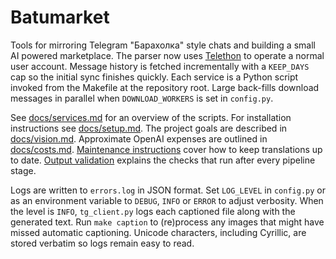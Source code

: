 # Batumarket

Tools for mirroring Telegram "Барахолка" style chats and building a small AI powered marketplace.  The parser now uses [Telethon](https://github.com/LonamiWebs/Telethon) to operate a normal user account.  Message history is fetched incrementally with a ``KEEP_DAYS`` cap so the initial sync finishes quickly.  Each service is a Python script invoked from the Makefile at the repository root.
Large back-fills download messages in parallel when ``DOWNLOAD_WORKERS`` is set
in `config.py`.

See [docs/services.md](docs/services.md) for an overview of the scripts.
For installation instructions see [docs/setup.md](docs/setup.md).
The project goals are described in [docs/vision.md](docs/vision.md).
Approximate OpenAI expenses are outlined in [docs/costs.md](docs/costs.md).
[Maintenance instructions](docs/maintenance.md) cover how to keep translations up to date.
[Output validation](docs/validation.md) explains the checks that run after every pipeline stage.

Logs are written to `errors.log` in JSON format. Set `LOG_LEVEL` in
`config.py` or as an environment variable to `DEBUG`, `INFO` or `ERROR` to
adjust verbosity. When the level is `INFO`, `tg_client.py` logs each
captioned file along with the generated text. Run `make caption` to
(re)process any images that might have missed automatic captioning. Unicode
characters, including Cyrillic, are stored verbatim so logs remain easy to
read.
